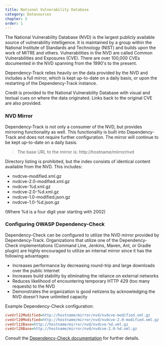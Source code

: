 ```yaml
---
title: National Vulnerability Database
category: Datasources
chapter: 3
order: 1
---
```


The National Vulnerability Database (NVD) is the largest publicly available source of vulnerability intelligence.
It is maintained by a group within the National Institute of Standards and Technology (NIST) and builds upon the
work of MITRE and others. Vulnerabilities in the NVD are called Common Vulnerabilities and Exposures (CVE). There
are over 100,000 CVEs documented in the NVD spanning from the 1990's to the present.

Dependency-Track relies heavily on the data provided by the NVD and includes a full mirror, which is 
kept up-to-date on a daily basis, or upon the restarting of the Dependency-Track instance.

Credit is provided to the National Vulnerability Database with visual and textual cues on where the data originated.
Links back to the original CVE are also provided.

### NVD Mirror

Dependency-Track is not only a consumer of the NVD, but provides mirroring functionality as well. This functionality
is built into Dependency-Track and does not require further configuration. The mirror will continue to be kept 
up-to-date on a daily basis.

> The base URL to the mirror is: http://hostname/mirror/nvd

Directory listing is prohibited, but the index consists of identical content available from the NVD. This includes:

* nvdcve-modified.xml.gz
* nvdcve-2.0-modified.xml.gz
* nvdcve-%d.xml.gz
* nvdcve-2.0-%d.xml.gz
* nvdcve-1.0-modified.json.gz
* nvdcve-1.0-%d.json.gz

(Where %d is a four digit year starting with 2002)

### Configuring OWASP Dependency-Check

Dependency-Check can be configured to utilize the NVD mirror provided by Dependency-Track. Organizations that utilize
one of the Dependency-Check implementations (Command Line, Jenkins, Maven, Ant, or Gradle plugin) are highly encouraged 
to utilize an internal mirror since it has the following advantages:

* Increases performance by decreasing round-trip and large downloads over the public Internet
* Increases build stability by eliminating the reliance on external networks
* Reduces likelihood of encountering temporary HTTP 429 (too many requests) to the NVD
* Demonstrates the organization is good netizens by acknowledging the NVD doesn't have unlimited capacity

Example Dependency-Check configuration:

```ini
cveUrl12Modified=http://hostname/mirror/nvd/nvdcve-modified.xml.gz
cveUrl20Modified=http://hostname/mirror/nvd/nvdcve-2.0-modified.xml.gz
cveUrl12Base=http://hostname/mirror/nvd/nvdcve-%d.xml.gz
cveUrl20Base=http://hostname/mirror/nvd/nvdcve-2.0-%d.xml.gz
```

Consult the [Dependency-Check documentation](https://jeremylong.github.io/DependencyCheck) for further details.